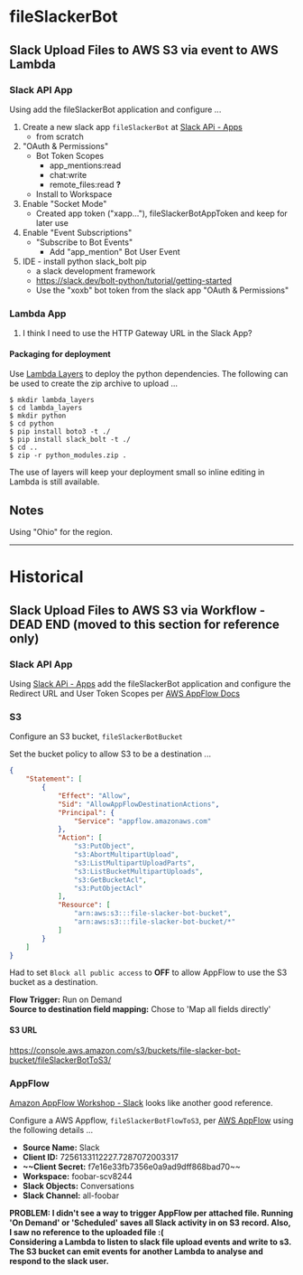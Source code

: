 # fileSlackerBot

## Slack Upload Files to AWS S3 via event to AWS Lambda

### Slack API App

Using  add the fileSlackerBot application and configure ...  

1. Create a new slack app `fileSlackerBot` at [Slack APi - Apps](https://api.slack.com/apps/)
    - from scratch
2. "OAuth & Permissions"
    - Bot Token Scopes
        - app_mentions:read
        - chat:write
        - remote_files:read **?**
    - Install to Workspace
3. Enable "Socket Mode"
    - Created app token ("xapp..."), fileSlackerBotAppToken and keep for later use
4. Enable "Event Subscriptions"
    - "Subscribe to Bot Events"
        - Add "app_mention" Bot User Event
5. IDE - install python slack_bolt pip
    - a slack development framework
    - https://slack.dev/bolt-python/tutorial/getting-started
    - Use the "xoxb" bot token from the slack app "OAuth & Permissions"

### Lambda App

1. I think I need to use the HTTP Gateway URL in the Slack App?

#### Packaging for deployment  
Use [Lambda Layers](https://docs.aws.amazon.com/lambda/latest/dg/chapter-layers.html?icmpid=docs_lambda_help) 
to deploy the python dependencies. The following can be used to create the zip archive to upload ...  
```
$ mkdir lambda_layers
$ cd lambda_layers
$ mkdir python
$ cd python
$ pip install boto3 -t ./
$ pip install slack_bolt -t ./
$ cd ..
$ zip -r python_modules.zip .
```

The use of layers will keep your deployment small so inline editing in Lambda is still available.

## Notes

Using "Ohio" for the region.

---

# Historical 

## Slack Upload Files to AWS S3 via Workflow - DEAD END (moved to this section for reference only)

### Slack API App

Using [Slack APi - Apps](https://api.slack.com/apps/) add the fileSlackerBot application and configure the Redirect URL
and User Token Scopes per [AWS AppFlow Docs](https://docs.aws.amazon.com/appflow/latest/userguide/slack.html)

### S3

Configure an S3 bucket, `fileSlackerBotBucket`

Set the bucket policy to allow S3 to be a destination ...
```json
{
    "Statement": [
        {
            "Effect": "Allow",
            "Sid": "AllowAppFlowDestinationActions",
            "Principal": {
                "Service": "appflow.amazonaws.com"
            },
            "Action": [
                "s3:PutObject",
                "s3:AbortMultipartUpload",
                "s3:ListMultipartUploadParts",
                "s3:ListBucketMultipartUploads",
                "s3:GetBucketAcl",
                "s3:PutObjectAcl"
            ],
            "Resource": [
                "arn:aws:s3:::file-slacker-bot-bucket",
                "arn:aws:s3:::file-slacker-bot-bucket/*"
            ]
        }
    ]
}
```
Had to set `Block all public access` to **OFF** to allow AppFlow to use the S3 bucket as a destination.

**Flow Trigger:** Run on Demand  
**Source to destination field mapping:** Chose to 'Map all fields directly'

#### S3 URL
https://console.aws.amazon.com/s3/buckets/file-slacker-bot-bucket/fileSlackerBotToS3/

### AppFlow

[Amazon AppFlow Workshop - Slack](https://catalog.us-east-1.prod.workshops.aws/workshops/9787ec94-1ace-44cc-91e5-976ad7ddc0b1/en-US/slack) looks like another good reference.

Configure a AWS Appflow, `fileSlackerBotFlowToS3`, per [AWS AppFlow](https://us-east-2.console.aws.amazon.com/appflow/home?region=us-east-2/)
using the following details ...
- **Source Name:** Slack
- **Client ID:** 7256133112227.7287072003317
- **~~Client Secret:** f7e16e33fb7356e0a9ad9dff868bad70~~
- **Workspace:** foobar-scv8244
- **Slack Objects:** Conversations
- **Slack Channel:** all-foobar

**PROBLEM: I didn't see a way to trigger AppFlow per attached file. Running 'On Demand' or 'Scheduled' saves all Slack 
activity in on S3 record. Also, I saw no reference to the uploaded file :(  
Considering a Lambda to listen to slack file upload events and write to s3.  
The S3 bucket can emit events for another Lambda to analyse and respond to the slack user.**